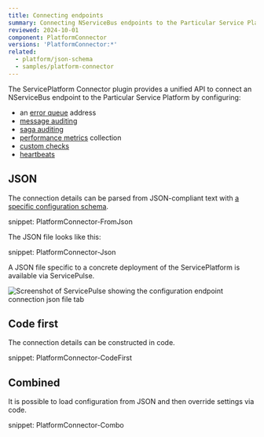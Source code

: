 ```yaml
---
title: Connecting endpoints
summary: Connecting NServiceBus endpoints to the Particular Service Platform
reviewed: 2024-10-01
component: PlatformConnector
versions: 'PlatformConnector:*'
related:
  - platform/json-schema
  - samples/platform-connector
---
```


The ServicePlatform Connector plugin provides a unified API to connect an NServiceBus endpoint to the Particular Service Platform by configuring:

- an [error queue](/nservicebus/recoverability/configure-error-handling.md#configure-the-error-queue-address-using-code) address
- [message auditing](/nservicebus/operations/auditing.md)
- [saga auditing](/nservicebus/sagas/saga-audit.md)
- [performance metrics](/monitoring/metrics/) collection
- [custom checks](/monitoring/custom-checks/install-plugin.md)
- [heartbeats](/monitoring/heartbeats/)

## JSON

The connection details can be parsed from JSON-compliant text with [a specific configuration schema](json-schema.md).

snippet: PlatformConnector-FromJson

The JSON file looks like this:

snippet: PlatformConnector-Json

A JSON file specific to a concrete deployment of the ServicePlatform is available via ServicePulse.

![Screenshot of ServicePulse showing the configuration endpoint connection json file tab](connecting.servicepulse.png)

## Code first

The connection details can be constructed in code.

snippet: PlatformConnector-CodeFirst

## Combined

It is possible to load configuration from JSON and then override settings via code.

snippet: PlatformConnector-Combo